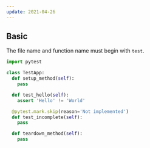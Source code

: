 ```yaml
---
update: 2021-04-26
---
```


## Basic

The file name and function name must begin with `test`.

```python
import pytest

class TestApp:
  def setup_method(self):
    pass

  def test_hello(self):
    assert 'Hello' != 'World'

  @pytest.mark.skip(reason='Not implemented')
  def test_incomplete(self):
    pass

  def teardown_method(self):
    pass
```
